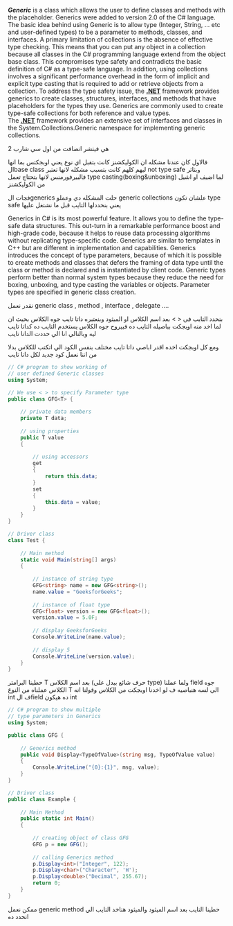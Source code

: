 _**Generic**_ is a class which allows the user to define classes and methods with the placeholder. Generics were added to version 2.0 of the C# language. The basic idea behind using Generic is to allow type (Integer, String, … etc and user-defined types) to be a parameter to methods, classes, and interfaces. A primary limitation of collections is the absence of effective type checking. This means that you can put any object in a collection because all classes in the C# programming language extend from the object base class. This compromises type safety and contradicts the basic definition of C# as a type-safe language. In addition, using collections involves a significant performance overhead in the form of implicit and explicit type casting that is required to add or retrieve objects from a collection. To address the type safety issue, the [**.NET**](https://www.geeksforgeeks.org/c-net-framework-basic-architecture-component-stack/) framework provides generics to create classes, structures, interfaces, and methods that have placeholders for the types they use. Generics are commonly used to create type-safe collections for both reference and value types. The [**.NET**](https://www.geeksforgeeks.org/c-net-framework-basic-architecture-component-stack/) framework provides an extensive set of interfaces and classes in the System.Collections.Generic namespace for implementing generic collections.

هي فيتشر اتضافت من اول سي شارب 2

فالاول كان عندنا مشكله ان الكوليكشنز كانت بتقبل اي نوع يعني اوبجكتس بما انها الbase class ليهم كلهم 
كانت بتسبب مشكله لانها تعتبر not type safe 
وبتاثر فالبيرفورمنس لانها بتحتاج تعمل type casting(boxing&unboxing) لما اضيف او اشيل من الكوليكشنز 

فجات الgenerics حلت المشكله دي 
وعملو generic collections علشان تكون type safe
يعني بنحددلها التايب قبل ما نشتغل عليها 


Generics in C# is its most powerful feature. It allows you to define the type-safe data structures. This out-turn in a remarkable performance boost and high-grade code, because it helps to reuse data processing algorithms without replicating type-specific code. Generics are similar to templates in C++ but are different in implementation and capabilities. Generics introduces the concept of type parameters, because of which it is possible to create methods and classes that defers the framing of data type until the class or method is declared and is instantiated by client code. Generic types perform better than normal system types because they reduce the need for boxing, unboxing, and type casting the variables or objects. Parameter types are specified in generic class creation.

نقدر نعمل generic class , method , interface , delegate ....

بنحدد التايب في < > بعد اسم الكلاس او الميثود 
وبنعتبره داتا تايب جوه الكلاس 
بحيث ان لما اخد منه اوبجكت بباصيله التايب ده 
فبيروح جوه الكلاس يستخدم التايب ده كداتا تايب ليه
وبالتالي انا الي حددت الداتا تايب

ومع كل اوبجكت اخده اقدر اباصي داتا تايب مختلف بنفس الكود الي اتكتب للكلاس
بدلا من اننا نعمل كود جديد لكل داتا تايب

```C#
// C# program to show working of 
// user defined Generic classes
using System;

// We use < > to specify Parameter type
public class GFG<T> {
	
	// private data members
	private T data;
	
	// using properties
	public T value
	{
		
		// using accessors
		get
		{
			return this.data;
		}
		set
		{
			this.data = value;
		}
	}
}

// Driver class
class Test {
	
	// Main method
	static void Main(string[] args)
	{
		
		// instance of string type
		GFG<string> name = new GFG<string>();
		name.value = "GeeksforGeeks";
		
		// instance of float type
		GFG<float> version = new GFG<float>();
		version.value = 5.0F;
		
		// display GeeksforGeeks
		Console.WriteLine(name.value); 
		
		// display 5
		Console.WriteLine(version.value); 
	}
}

```
حطينا البرامتر T بعد اسم الكلاس (حرف شائع بيدل علي type)
ولما عملنا field جوه الكلاس عملناه من النوع T الي لسه هنباصيه
ف لو اخدنا اوبجكت من الكلاس وقولنا انه int ف الfield ده هيكون int 

```C#
// C# program to show multiple
// type parameters in Generics
using System;

public class GFG {
	
	// Generics method
	public void Display<TypeOfValue>(string msg, TypeOfValue value)
	{
		Console.WriteLine("{0}:{1}", msg, value);
	}
}

// Driver class
public class Example {
	
	// Main Method
	public static int Main()
	{
		
		// creating object of class GFG
		GFG p = new GFG();
		
		// calling Generics method
		p.Display<int>("Integer", 122);
		p.Display<char>("Character", 'H');
		p.Display<double>("Decimal", 255.67);
		return 0;
	}
}

```
ممكن نعمل generic method 
حطينا التايب بعد اسم الميثود 
والميثود هتاخد التايب الي اتحدد ده